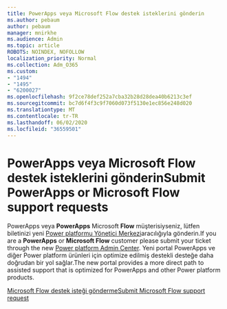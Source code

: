 ```yaml
---
title: PowerApps veya Microsoft Flow destek isteklerini gönderin
ms.author: pebaum
author: pebaum
manager: mnirkhe
ms.audience: Admin
ms.topic: article
ROBOTS: NOINDEX, NOFOLLOW
localization_priority: Normal
ms.collection: Adm_O365
ms.custom:
- "1494"
- "1495"
- "6200027"
ms.openlocfilehash: 9f2ce78def252a7cba32b28d28dea40b6213c3ef
ms.sourcegitcommit: bc7d6f4f3c9f7060d073f5130e1ec856e248d020
ms.translationtype: MT
ms.contentlocale: tr-TR
ms.lasthandoff: 06/02/2020
ms.locfileid: "36559501"
---
```

# <a name="submit-powerapps-or-microsoft-flow-support-requests"></a><span data-ttu-id="fece5-102">PowerApps veya Microsoft Flow destek isteklerini gönderin</span><span class="sxs-lookup"><span data-stu-id="fece5-102">Submit PowerApps or Microsoft Flow support requests</span></span>

<span data-ttu-id="fece5-103">PowerApps veya **PowerApps** Microsoft **Flow** müşterisiyseniz, lütfen biletinizi yeni [Power platformu Yönetici Merkezi](https://admin.powerplatform.microsoft.com/support?newTicket&product=15819)aracılığıyla gönderin.</span><span class="sxs-lookup"><span data-stu-id="fece5-103">If you are a **PowerApps** or **Microsoft Flow** customer please submit your ticket through the new [Power platform Admin Center](https://admin.powerplatform.microsoft.com/support?newTicket&product=15819).</span></span> <span data-ttu-id="fece5-104">Yeni portal PowerApps ve diğer Power platform ürünleri için optimize edilmiş destekli desteğe daha doğrudan bir yol sağlar.</span><span class="sxs-lookup"><span data-stu-id="fece5-104">The new portal provides a more direct path to assisted support that is optimized for PowerApps and other Power platform products.</span></span>

[<span data-ttu-id="fece5-105">Microsoft Flow destek isteği gönderme</span><span class="sxs-lookup"><span data-stu-id="fece5-105">Submit Microsoft Flow support request</span></span>](https://admin.powerplatform.microsoft.com/support?newTicket&product=Flow)